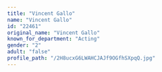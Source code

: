 ```yaml
---
title: "Vincent Gallo"
name: "Vincent Gallo"
id: "22461"
original_name: "Vincent Gallo"
known_for_department: "Acting"
gender: "2"
adult: "false"
profile_path: "/2H8ucxG6LWAHCJAJf9OGfhSXpqQ.jpg"
---
```

